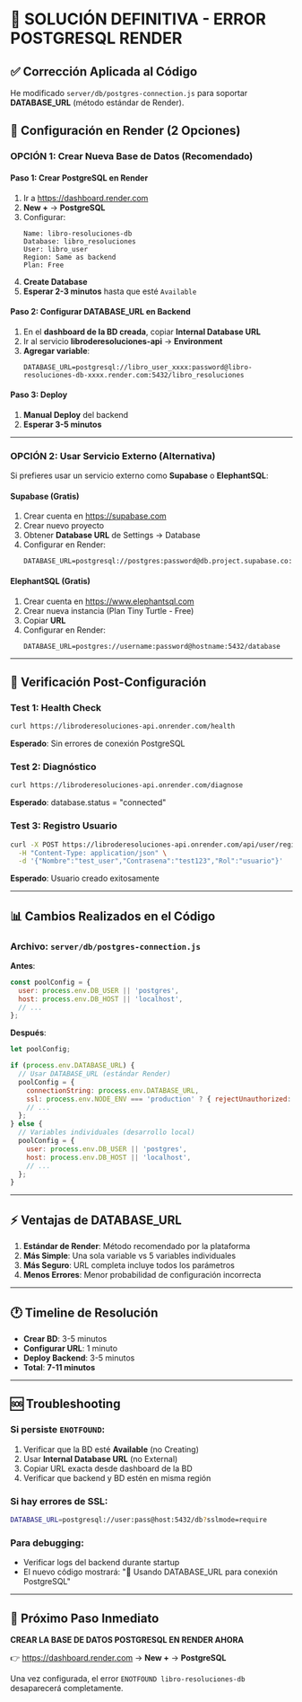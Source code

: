 # 🚀 SOLUCIÓN DEFINITIVA - ERROR POSTGRESQL RENDER

## ✅ **Corrección Aplicada al Código**

He modificado `server/db/postgres-connection.js` para soportar **DATABASE_URL** (método estándar de Render).

## 🔧 **Configuración en Render (2 Opciones)**

### **OPCIÓN 1: Crear Nueva Base de Datos (Recomendado)**

#### **Paso 1: Crear PostgreSQL en Render**
1. Ir a https://dashboard.render.com
2. **New +** → **PostgreSQL**
3. Configurar:
   ```
   Name: libro-resoluciones-db
   Database: libro_resoluciones
   User: libro_user
   Region: Same as backend
   Plan: Free
   ```
4. **Create Database**
5. **Esperar 2-3 minutos** hasta que esté `Available`

#### **Paso 2: Configurar DATABASE_URL en Backend**
1. En el **dashboard de la BD creada**, copiar **Internal Database URL**
2. Ir al servicio **libroderesoluciones-api** → **Environment**
3. **Agregar variable**:
   ```
   DATABASE_URL=postgresql://libro_user_xxxx:password@libro-resoluciones-db-xxxx.render.com:5432/libro_resoluciones
   ```

#### **Paso 3: Deploy**
1. **Manual Deploy** del backend
2. **Esperar 3-5 minutos**

---

### **OPCIÓN 2: Usar Servicio Externo (Alternativa)**

Si prefieres usar un servicio externo como **Supabase** o **ElephantSQL**:

#### **Supabase (Gratis)**
1. Crear cuenta en https://supabase.com
2. Crear nuevo proyecto
3. Obtener **Database URL** de Settings → Database
4. Configurar en Render:
   ```
   DATABASE_URL=postgresql://postgres:password@db.project.supabase.co:5432/postgres
   ```

#### **ElephantSQL (Gratis)**
1. Crear cuenta en https://www.elephantsql.com
2. Crear nueva instancia (Plan Tiny Turtle - Free)
3. Copiar **URL**
4. Configurar en Render:
   ```
   DATABASE_URL=postgres://username:password@hostname:5432/database
   ```

---

## 🧪 **Verificación Post-Configuración**

### **Test 1: Health Check**
```bash
curl https://libroderesoluciones-api.onrender.com/health
```
**Esperado**: Sin errores de conexión PostgreSQL

### **Test 2: Diagnóstico**
```bash
curl https://libroderesoluciones-api.onrender.com/diagnose
```
**Esperado**: database.status = "connected"

### **Test 3: Registro Usuario**
```bash
curl -X POST https://libroderesoluciones-api.onrender.com/api/user/register \
  -H "Content-Type: application/json" \
  -d '{"Nombre":"test_user","Contrasena":"test123","Rol":"usuario"}'
```
**Esperado**: Usuario creado exitosamente

---

## 📊 **Cambios Realizados en el Código**

### **Archivo**: `server/db/postgres-connection.js`

**Antes**:
```javascript
const poolConfig = {
  user: process.env.DB_USER || 'postgres',
  host: process.env.DB_HOST || 'localhost',
  // ...
};
```

**Después**:
```javascript
let poolConfig;

if (process.env.DATABASE_URL) {
  // Usar DATABASE_URL (estándar Render)
  poolConfig = {
    connectionString: process.env.DATABASE_URL,
    ssl: process.env.NODE_ENV === 'production' ? { rejectUnauthorized: false } : false,
    // ...
  };
} else {
  // Variables individuales (desarrollo local)
  poolConfig = {
    user: process.env.DB_USER || 'postgres',
    host: process.env.DB_HOST || 'localhost',
    // ...
  };
}
```

---

## ⚡ **Ventajas de DATABASE_URL**

1. **Estándar de Render**: Método recomendado por la plataforma
2. **Más Simple**: Una sola variable vs 5 variables individuales
3. **Más Seguro**: URL completa incluye todos los parámetros
4. **Menos Errores**: Menor probabilidad de configuración incorrecta

---

## 🕐 **Timeline de Resolución**

- **Crear BD**: 3-5 minutos
- **Configurar URL**: 1 minuto
- **Deploy Backend**: 3-5 minutos
- **Total**: **7-11 minutos**

---

## 🆘 **Troubleshooting**

### Si persiste `ENOTFOUND`:
1. Verificar que la BD esté **Available** (no Creating)
2. Usar **Internal Database URL** (no External)
3. Copiar URL exacta desde dashboard de la BD
4. Verificar que backend y BD estén en misma región

### Si hay errores de SSL:
```bash
DATABASE_URL=postgresql://user:pass@host:5432/db?sslmode=require
```

### Para debugging:
- Verificar logs del backend durante startup
- El nuevo código mostrará: "🔗 Usando DATABASE_URL para conexión PostgreSQL"

---

## 🎯 **Próximo Paso Inmediato**

**CREAR LA BASE DE DATOS POSTGRESQL EN RENDER AHORA**

👉 https://dashboard.render.com → **New +** → **PostgreSQL**

Una vez configurada, el error `ENOTFOUND libro-resoluciones-db` desaparecerá completamente.
